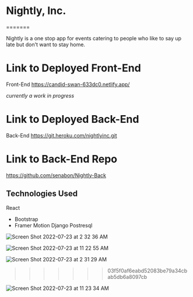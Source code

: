 # Nightly, Inc. 
=======

Nightly is a one stop app for events catering to people who like to say up late but don't want to stay home. 

# Link to Deployed Front-End
Front-End
https://candid-swan-633dc0.netlify.app/

*currently a work in progress*


# Link to Deployed Back-End
Back-End
https://git.heroku.com/nightlyinc.git


# Link to Back-End Repo

https://github.com/senabon/Nightly-Back

## Technologies Used 
React 
- Bootstrap
- Framer Motion
Django
Postresql

![Screen Shot 2022-07-23 at 2 32 36 AM](https://user-images.githubusercontent.com/90279827/180597350-271170aa-5060-4dc2-a6cb-78b5b885338b.png)

![Screen Shot 2022-07-23 at 11 22 55 AM](https://user-images.githubusercontent.com/90279827/180616045-45fe737a-c365-4286-b462-b9e8ec9877b3.png)


![Screen Shot 2022-07-23 at 2 31 29 AM](https://user-images.githubusercontent.com/90279827/180597334-bc34ac1b-cb05-4dfb-a4c0-9e9b6c5bb4f2.png)
>>>>>>> 03f5f0af6eabd52083be79a34cbab5db6a8097cb

![Screen Shot 2022-07-23 at 11 23 34 AM](https://user-images.githubusercontent.com/90279827/180616038-2d475256-227f-4f22-b3e8-48810c461f0b.png)


